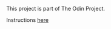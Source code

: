 This project is part of The Odin Project.

Instructions [here](https://www.theodinproject.com/courses/web-development-101/lessons/rock-paper-scissors)